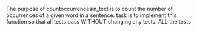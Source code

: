 The purpose of countoccurrencesin_text is to count the number of occurrences of a given word in a sentence. task is to implement this function so that all tests pass WITHOUT changing any tests. ALL the tests

